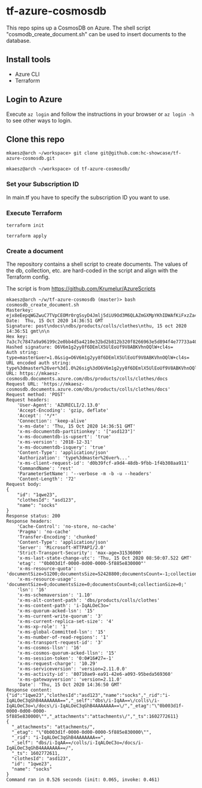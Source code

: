 # tf-azure-cosmosdb
This repo spins up a CosmosDB on Azure. The shell script "cosmodb_create_document.sh" can be used to insert documents to the database.


## Install tools

* Azure CLI
* Terraform

## Login to Azure

Execute ```az login``` and follow the instructions in your browser or ```az login -h``` to see other ways to login.

## Clone this repo

```
mkaesz@arch ~/workspace> git clone git@github.com:hc-showcase/tf-azure-cosmosdb.git

mkaesz@arch ~/workspace> cd tf-azure-cosmosdb/

```

### Set your Subscription ID

In main.tf you have to specify the subscription ID you want to use.

### Execute Terraform

```
terraform init

terraform apply

```

### Create a document

The repository contains a shell script to create documents. The values of the db, collection, etc. are hard-coded in the script and align with the Terraform config.

The script is from https://github.com/Krumelur/AzureScripts

```
mkaesz@arch ~/w/tf-azure-cosmosdb (master)> bash cosmosdb_create_document.sh
Masterkey: ejx8eEepqWGZwuC7TVpCEOMr0rgSsyD4Jmlj5diU9Od3M6QLAZmGXMpYKhIDWAfKiFxzZa4qEeJ9huziK7HU9A==
Date:  Thu, 15 Oct 2020 14:36:51 GMT
Signature: post\ndocs\ndbs/products/colls/clothes\nthu, 15 oct 2020 14:36:51 gmt\n\n
Hex key:  7a3c7c7847a9a96199c2e0bb4d5a4210e32bd2b812b320f8266963e5d894f4e77733a40b0199865cca582a12035807ca885c7365ae2a11e27d86ece22bb1d4f4
Hashed signature: O6V6m1g2yy8f6DEmlX5UlEoUf9V8ABKVhnOQlW+cl4s=
Auth string: type=master&ver=1.0&sig=O6V6m1g2yy8f6DEmlX5UlEoUf9V8ABKVhnOQlW+cl4s=
URL encoded auth string: type%3dmaster%26ver%3d1.0%26sig%3dO6V6m1g2yy8f6DEmlX5UlEoUf9V8ABKVhnOQlW%2bcl4s%3d
URL: https://mkaesz-cosmosdb.documents.azure.com/dbs/products/colls/clothes/docs
Request URL: 'https://mkaesz-cosmosdb.documents.azure.com/dbs/products/colls/clothes/docs'
Request method: 'POST'
Request headers:
    'User-Agent': 'AZURECLI/2.13.0'
    'Accept-Encoding': 'gzip, deflate'
    'Accept': '*/*'
    'Connection': 'keep-alive'
    'x-ms-date': 'Thu, 15 Oct 2020 14:36:51 GMT'
    'x-ms-documentdb-partitionkey': '["asd123"]'
    'x-ms-documentdb-is-upsert': 'true'
    'x-ms-version': '2018-12-31'
    'x-ms-documentdb-isquery': 'true'
    'Content-Type': 'application/json'
    'Authorization': 'type%3dmaster%26ver%...'
    'x-ms-client-request-id': 'd0b39fcf-a9d4-48db-9fbb-1f4b308aa911'
    'CommandName': 'rest'
    'ParameterSetName': '--verbose -m -b -u --headers'
    'Content-Length': '72'
Request body:
{  
    "id": "1qwe23",
    "clothesId": "asd123",
    "name": "socks"
}
Response status: 200
Response headers:
    'Cache-Control': 'no-store, no-cache'
    'Pragma': 'no-cache'
    'Transfer-Encoding': 'chunked'
    'Content-Type': 'application/json'
    'Server': 'Microsoft-HTTPAPI/2.0'
    'Strict-Transport-Security': 'max-age=31536000'
    'x-ms-last-state-change-utc': 'Thu, 15 Oct 2020 08:50:07.522 GMT'
    'etag': '"0b003d1f-0000-0d00-0000-5f885e830000"'
    'x-ms-resource-quota': 'documentSize=51200;documentsSize=52428800;documentsCount=-1;collectionSize=52428800;'
    'x-ms-resource-usage': 'documentSize=0;documentsSize=0;documentsCount=8;collectionSize=0;'
    'lsn': '16'
    'x-ms-schemaversion': '1.10'
    'x-ms-alt-content-path': 'dbs/products/colls/clothes'
    'x-ms-content-path': 'i-IqALOeC3o='
    'x-ms-quorum-acked-lsn': '15'
    'x-ms-current-write-quorum': '3'
    'x-ms-current-replica-set-size': '4'
    'x-ms-xp-role': '1'
    'x-ms-global-Committed-lsn': '15'
    'x-ms-number-of-read-regions': '1'
    'x-ms-transport-request-id': '3'
    'x-ms-cosmos-llsn': '16'
    'x-ms-cosmos-quorum-acked-llsn': '15'
    'x-ms-session-token': '0:0#16#27=-1'
    'x-ms-request-charge': '10.29'
    'x-ms-serviceversion': 'version=2.11.0.0'
    'x-ms-activity-id': '80710ae9-ea91-42e6-a093-95beda569360'
    'x-ms-gatewayversion': 'version=2.11.0'
    'Date': 'Thu, 15 Oct 2020 14:36:50 GMT'
Response content:
{"id":"1qwe23","clothesId":"asd123","name":"socks","_rid":"i-IqALOeC3qGhB4AAAAAAA==","_self":"dbs\/i-IqAA==\/colls\/i-IqALOeC3o=\/docs\/i-IqALOeC3qGhB4AAAAAAA==\/","_etag":"\"0b003d1f-0000-0d00-0000-5f885e830000\"","_attachments":"attachments\/","_ts":1602772611}
{
  "_attachments": "attachments/",
  "_etag": "\"0b003d1f-0000-0d00-0000-5f885e830000\"",
  "_rid": "i-IqALOeC3qGhB4AAAAAAA==",
  "_self": "dbs/i-IqAA==/colls/i-IqALOeC3o=/docs/i-IqALOeC3qGhB4AAAAAAA==/",
  "_ts": 1602772611,
  "clothesId": "asd123",
  "id": "1qwe23",
  "name": "socks"
}
Command ran in 0.526 seconds (init: 0.065, invoke: 0.461)

```


